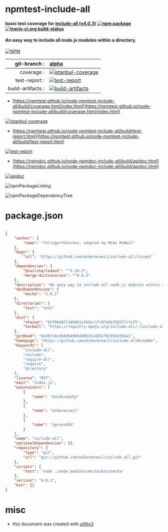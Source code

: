 # npmtest-include-all

#### basic test coverage for  [include-all (v4.0.3)](https://github.com/mikermcneil/include-all#readme)  [![npm package](https://img.shields.io/npm/v/npmtest-include-all.svg?style=flat-square)](https://www.npmjs.org/package/npmtest-include-all) [![travis-ci.org build-status](https://api.travis-ci.org/npmtest/node-npmtest-include-all.svg)](https://travis-ci.org/npmtest/node-npmtest-include-all)

#### An easy way to include all node.js modules within a directory.

[![NPM](https://nodei.co/npm/include-all.png?downloads=true&downloadRank=true&stars=true)](https://www.npmjs.com/package/include-all)

| git-branch : | [alpha](https://github.com/npmtest/node-npmtest-include-all/tree/alpha)|
|--:|:--|
| coverage : | [![istanbul-coverage](https://npmtest.github.io/node-npmtest-include-all/build/coverage.badge.svg)](https://npmtest.github.io/node-npmtest-include-all/build/coverage.html/index.html)|
| test-report : | [![test-report](https://npmtest.github.io/node-npmtest-include-all/build/test-report.badge.svg)](https://npmtest.github.io/node-npmtest-include-all/build/test-report.html)|
| build-artifacts : | [![build-artifacts](https://npmtest.github.io/node-npmtest-include-all/glyphicons_144_folder_open.png)](https://github.com/npmtest/node-npmtest-include-all/tree/gh-pages/build)|

- [https://npmtest.github.io/node-npmtest-include-all/build/coverage.html/index.html](https://npmtest.github.io/node-npmtest-include-all/build/coverage.html/index.html)

[![istanbul-coverage](https://npmtest.github.io/node-npmtest-include-all/build/screenCapture.buildCi.browser.%252Ftmp%252Fbuild%252Fcoverage.lib.html.png)](https://npmtest.github.io/node-npmtest-include-all/build/coverage.html/index.html)

- [https://npmtest.github.io/node-npmtest-include-all/build/test-report.html](https://npmtest.github.io/node-npmtest-include-all/build/test-report.html)

[![test-report](https://npmtest.github.io/node-npmtest-include-all/build/screenCapture.buildCi.browser.%252Ftmp%252Fbuild%252Ftest-report.html.png)](https://npmtest.github.io/node-npmtest-include-all/build/test-report.html)

- [https://npmdoc.github.io/node-npmdoc-include-all/build/apidoc.html](https://npmdoc.github.io/node-npmdoc-include-all/build/apidoc.html)

[![apidoc](https://npmdoc.github.io/node-npmdoc-include-all/build/screenCapture.buildCi.browser.%252Ftmp%252Fbuild%252Fapidoc.html.png)](https://npmdoc.github.io/node-npmdoc-include-all/build/apidoc.html)

![npmPackageListing](https://npmtest.github.io/node-npmtest-include-all/build/screenCapture.npmPackageListing.svg)

![npmPackageDependencyTree](https://npmtest.github.io/node-npmtest-include-all/build/screenCapture.npmPackageDependencyTree.svg)



# package.json

```json

{
    "author": {
        "name": "felixge+thlorenz, adapted by Mike McNeil"
    },
    "bugs": {
        "url": "https://github.com/mikermcneil/include-all/issues"
    },
    "dependencies": {
        "@sailshq/lodash": "^3.10.2",
        "merge-dictionaries": "^0.0.3"
    },
    "description": "An easy way to include all node.js modules within a directory.",
    "devDependencies": {
        "mocha": "3.0.2"
    },
    "directories": {
        "test": "test"
    },
    "dist": {
        "shasum": "65f06e8f11894b1a7b5ec1fc97e6b3392f7cfa75",
        "tarball": "https://registry.npmjs.org/include-all/-/include-all-4.0.3.tgz"
    },
    "gitHead": "be207c8cdb0d64db5d49515a1831f8c858159aa1",
    "homepage": "https://github.com/mikermcneil/include-all#readme",
    "keywords": [
        "include-all",
        "include",
        "require-all",
        "require",
        "directory"
    ],
    "license": "MIT",
    "main": "index.js",
    "maintainers": [
        {
            "name": "balderdashy"
        },
        {
            "name": "mikermcneil"
        },
        {
            "name": "sgress454"
        }
    ],
    "name": "include-all",
    "optionalDependencies": {},
    "repository": {
        "type": "git",
        "url": "git://github.com/mikermcneil/include-all.git"
    },
    "scripts": {
        "test": "node ./node_modules/mocha/bin/mocha"
    },
    "version": "4.0.3",
    "bin": {}
}
```



# misc
- this document was created with [utility2](https://github.com/kaizhu256/node-utility2)
